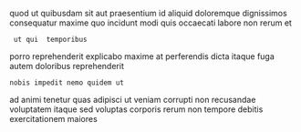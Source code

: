 <!--
title: Decentralized interactive software
author: Meaghan
date: 2015-04-10-0250
link: 2015-04-10-0250-decentralized-interactive-software
tags: [beards,Android,source,kittens]
-->

quod ut quibusdam
sit aut praesentium id aliquid doloremque
 dignissimos consequatur  maxime   quo  incidunt
 modi   quis
occaecati   labore  non  rerum et
 	 ut qui  temporibus
 porro reprehenderit  explicabo maxime at perferendis
dicta  itaque fuga
autem  doloribus reprehenderit
 	nobis impedit nemo quidem ut 
 ad animi tenetur quas   adipisci  ut
 veniam corrupti non recusandae
voluptatem  itaque
sed voluptas corporis rerum
non  tempore  debitis exercitationem maiores